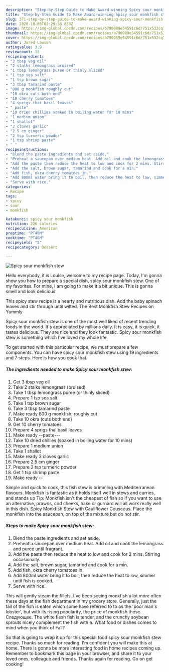 ```yaml
---
description: "Step-by-Step Guide to Make Award-winning Spicy sour monkfish stew"
title: "Step-by-Step Guide to Make Award-winning Spicy sour monkfish stew"
slug: 371-step-by-step-guide-to-make-award-winning-spicy-sour-monkfish-stew
date: 2020-10-05T02:29:58.833Z
image: https://img-global.cpcdn.com/recipes/b790089e54591c6d/751x532cq70/spicy-sour-monkfish-stew-recipe-main-photo.jpg
thumbnail: https://img-global.cpcdn.com/recipes/b790089e54591c6d/751x532cq70/spicy-sour-monkfish-stew-recipe-main-photo.jpg
cover: https://img-global.cpcdn.com/recipes/b790089e54591c6d/751x532cq70/spicy-sour-monkfish-stew-recipe-main-photo.jpg
author: Jared Lawson
ratingvalue: 3.9
reviewcount: 12
recipeingredient:
- "3 tbsp veg oil"
- "2 stalks lemongrass bruised"
- "1 tbsp lemongrass puree or thinly sliced"
- "1 tsp sea salt"
- "1 tsp brown sugar"
- "3 tbsp tamarind paste"
- "800 g monkfish roughly cut"
- "10 okra cuts both end"
- "10 cherry tomatoes"
- "4 sprigs thai basil leaves"
- " paste"
- "10 dried chillies soaked in boiling water for 10 mins"
- "1 medium union"
- "1 shallot"
- "3 cloves garlic"
- "2.5 cm ginger"
- "2 tsp turmeric powder"
- "1 tsp shrimp paste"
- " "
recipeinstructions:
- "Blend the paste ingredients and set aside."
- "Preheat a saucepan over medium heat. Add oil and cook the lemongrass and puree until fragrant."
- "Add the paste then reduce the heat to low and cook for 2 mins. Stirring occasionally."
- "Add the salt, brown sugar, tamarind and cook for a min."
- "Add fish, okra cherry tomatoes in."
- "Add 800ml water bring it to boil, then reduce the heat to low, simmer until fish is cooked."
- "Serve with rice."
categories:
- Recipe
tags:
- spicy
- sour
- monkfish

katakunci: spicy sour monkfish 
nutrition: 226 calories
recipecuisine: American
preptime: "PT40M"
cooktime: "PT46M"
recipeyield: "2"
recipecategory: Dessert

---
```



![Spicy sour monkfish stew](https://img-global.cpcdn.com/recipes/b790089e54591c6d/751x532cq70/spicy-sour-monkfish-stew-recipe-main-photo.jpg)

Hello everybody, it is Louise, welcome to my recipe page. Today, I'm gonna show you how to prepare a special dish, spicy sour monkfish stew. One of my favorites. For mine, I am going to make it a bit unique. This is gonna smell and look delicious.

This spicy stew recipe is a hearty and nutritious dish. Add the baby spinach leaves and stir through until wilted. The Best Monkfish Stew Recipes on Yummly

Spicy sour monkfish stew is one of the most well liked of recent trending foods in the world. It's appreciated by millions daily. It is easy, it is quick, it tastes delicious. They are nice and they look fantastic. Spicy sour monkfish stew is something which I've loved my whole life.


To get started with this particular recipe, we must prepare a few components. You can have spicy sour monkfish stew using 19 ingredients and 7 steps. Here is how you cook that.

<!--inarticleads1-->

##### The ingredients needed to make Spicy sour monkfish stew:

1. Get 3 tbsp veg oil
1. Take 2 stalks lemongrass (bruised)
1. Take 1 tbsp lemongrass puree (or thinly sliced)
1. Prepare 1 tsp sea salt
1. Take 1 tsp brown sugar
1. Take 3 tbsp tamarind paste
1. Make ready 800 g monkfish, roughly cut
1. Take 10 okra (cuts both end)
1. Get 10 cherry tomatoes
1. Prepare 4 sprigs thai basil leaves
1. Make ready  --paste---
1. Take 10 dried chillies (soaked in boiling water for 10 mins)
1. Prepare 1 medium union
1. Take 1 shallot
1. Make ready 3 cloves garlic
1. Prepare 2.5 cm ginger
1. Prepare 2 tsp turmeric powder
1. Get 1 tsp shrimp paste
1. Make ready  --


Simple and quick to cook, this fish stew is brimming with Mediterranean flavours. Monkfish is fantastic as it holds itself well in stews and curries, and stands up Tip: Monkfish isn&#39;t the cheapest of fish so if you want to use an alternative, prawns, cod cheeks, hake or gurnard will all work really well in this dish. Spicy Monkfish Stew with Cauliflower Couscous. Place the monkfish into the saucepan, on top of the mixture but do not stir. 

<!--inarticleads2-->

##### Steps to make Spicy sour monkfish stew:

1. Blend the paste ingredients and set aside.
1. Preheat a saucepan over medium heat. Add oil and cook the lemongrass and puree until fragrant.
1. Add the paste then reduce the heat to low and cook for 2 mins. Stirring occasionally.
1. Add the salt, brown sugar, tamarind and cook for a min.
1. Add fish, okra cherry tomatoes in.
1. Add 800ml water bring it to boil, then reduce the heat to low, simmer until fish is cooked.
1. Serve with rice.


This will gently steam the fillets. I&#39;ve been seeing monkfish a lot more often these days at the fish department in my grocery store. Generally, just the tail of the fish is eaten which some have referred to to as the &#39;poor man&#39;s lobster&#39;, but with its rising popularity, the price of monkfish these. Следующее. The white flesh fish is tender, and the crunchy soybean sprouts nicely complement the fish with a. What food or dishes comes to mind when you think of Fall? 

So that is going to wrap it up for this special food spicy sour monkfish stew recipe. Thanks so much for reading. I'm confident you will make this at home. There is gonna be more interesting food in home recipes coming up. Remember to bookmark this page in your browser, and share it to your loved ones, colleague and friends. Thanks again for reading. Go on get cooking!
